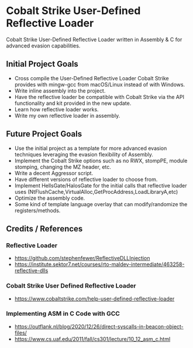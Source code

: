 # Cobalt Strike User-Defined Reflective Loader
Cobalt Strike User-Defined Reflective Loader written in Assembly & C for advanced evasion capabilities.

## Initial Project Goals
+ Cross compile the User-Defined Reflective Loader Cobalt Strike provides with mingw-gcc from macOS/Linux instead of with Windows.
+ Write inline assembly into the project.
+ Have the reflective loader be compatible with Cobalt Strike via the API functionality and kit provided in the new update.
+ Learn how reflective loader works.
+ Write my own reflective loader in assembly.

## Future Project Goals
+ Use the initial project as a template for more advanced evasion techniques leveraging the evasion flexibility of Assembly.
+ Implement the Cobalt Strike options such as no RWX, stompPE, module stomping, changing the MZ header, etc.
+ Write a decent Aggressor script.
+ Have different versions of reflective loader to choose from.
+ Implement HellsGate/HalosGate for the initial calls that reflective loader uses (NtFlushCache,VirtualAlloc,GetProcAddress,LoadLibraryA,etc)
+ Optimize the assembly code.
+ Some kind of template language overlay that can modify/randomize the registers/methods.

## Credits / References
### Reflective Loader
+ https://github.com/stephenfewer/ReflectiveDLLInjection
+ https://institute.sektor7.net/courses/rto-maldev-intermediate/463258-reflective-dlls
### Cobalt Strike User Defined Reflective Loader
+ https://www.cobaltstrike.com/help-user-defined-reflective-loader
### Implementing ASM in C Code with GCC
+ https://outflank.nl/blog/2020/12/26/direct-syscalls-in-beacon-object-files/
+ https://www.cs.uaf.edu/2011/fall/cs301/lecture/10_12_asm_c.html
